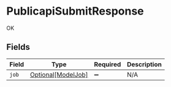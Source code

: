 # PublicapiSubmitResponse

OK


## Fields

| Field                                                 | Type                                                  | Required                                              | Description                                           |
| ----------------------------------------------------- | ----------------------------------------------------- | ----------------------------------------------------- | ----------------------------------------------------- |
| `job`                                                 | [Optional[ModelJob]](../../models/shared/modeljob.md) | :heavy_minus_sign:                                    | N/A                                                   |
